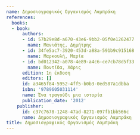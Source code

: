 ```yaml
---
name: Δημοσιογραφικός Οργανισμός Λαμπράκη
references:
  books:
  - book:
      authors:
      - id: 57b29e8d-a670-43e6-9bb2-05f0e1262477
        name: Μανιάτης, Δημήτρης
      - id: 34fe5ac7-3920-453d-a88a-591b9c915168
        name: Μαρκουλή, Μαρία
      - id: bd012342-a078-4e89-a4c6-ce7cb78d5f33
        name: Ποντίδα, Χάρις
      edition: 1η έκδοση
      editors: []
      id: a3465f84-5952-4ff5-b0b3-0ed587a1dbba
      isbn: '9789605031114'
      name: Ένα τραγούδι μια ιστορία
      publication_date: '2012'
    publisher:
      id: c37c7678-1248-47ad-8271-097fb1bb566c
      name: Δημοσιογραφικός Οργανισμός Λαμπράκη
title: Δημοσιογραφικός Οργανισμός Λαμπράκη
---
```


